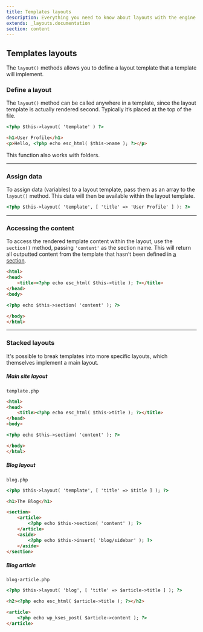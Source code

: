 ```yaml
---
title: Templates layouts
description: Everything you need to know about layouts with the engine provided by the Backyard Framework for WordPress.
extends: _layouts.documentation
section: content
---
```


## Templates layouts

The `layout()` methods allows you to define a layout template that a template will implement.

### Define a layout

The `layout()` method can be called anywhere in a template, since the layout template is actually rendered second. Typically it’s placed at the top of the file.

```html
<?php $this->layout( 'template' ) ?>

<h1>User Profile</h1>
<p>Hello, <?php echo esc_html( $this->name ); ?></p>
```

This function also works with folders.

<hr>

### Assign data

To assign data (variables) to a layout template, pass them as an array to the `layout()` method. This data will then be available within the layout template.

```html
<?php $this->layout( 'template', [ 'title' => 'User Profile' ] ): ?>
```

<hr>

### Accessing the content

To access the rendered template content within the layout, use the `section()` method, passing `'content'` as the section name. This will return all outputted content from the template that hasn’t been defined in [a section](/docs/template-sections).

```html
<html>
<head>
    <title><?php echo esc_html( $this->title ); ?></title>
</head>
<body>

<?php echo $this->section( 'content' ); ?>

</body>
</html>
```

<hr>

### Stacked layouts

It's possible to break templates into more specific layouts, which themselves implement a main layout.

##### Main site layout

`template.php`

```html
<html>
<head>
    <title><?php echo esc_html( $this->title ); ?></title>
</head>
<body>

<?php echo $this->section( 'content' ); ?>

</body>
</html>
```

##### Blog layout

`blog.php`

```html
<?php $this->layout( 'template', [ 'title' => $title ] ); ?>

<h1>The Blog</h1>

<section>
    <article>
        <?php echo $this->section( 'content' ); ?>
    </article>
    <aside>
        <?php echo $this->insert( 'blog/sidebar' ); ?>
    </aside>
</section>
```

##### Blog article

`blog-article.php`

```html
<?php $this->layout( 'blog', [ 'title' => $article->title ] ); ?>

<h2><?php echo esc_html( $article->title ); ?></h2>

<article>
    <?php echo wp_kses_post( $article->content ); ?>
</article>
```
